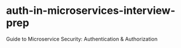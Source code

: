 # auth-in-microservices-interview-prep
Guide to Microservice Security: Authentication &amp; Authorization
